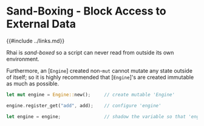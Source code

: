 Sand-Boxing - Block Access to External Data
==========================================

{{#include ../links.md}}

Rhai is _sand-boxed_ so a script can never read from outside its own environment.

Furthermore, an [`Engine`] created non-`mut` cannot mutate any state outside of itself;
so it is highly recommended that [`Engine`]'s are created immutable as much as possible.

```rust
let mut engine = Engine::new();     // create mutable 'Engine'

engine.register_get("add", add);    // configure 'engine'

let engine = engine;                // shadow the variable so that 'engine' is now immutable
```

